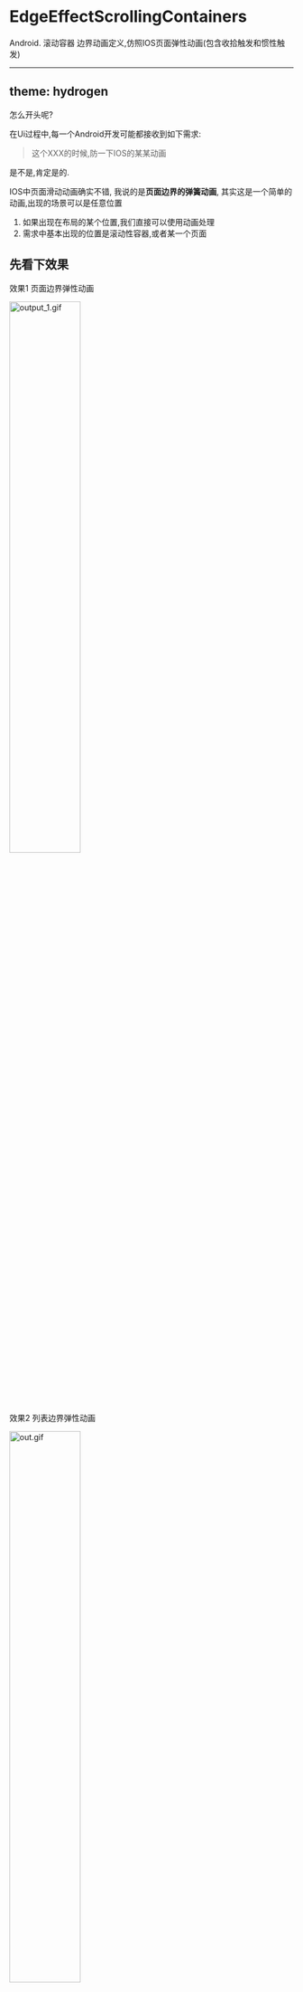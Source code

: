 # EdgeEffectScrollingContainers
Android. 滚动容器 边界动画定义,仿照IOS页面弹性动画(包含收拾触发和惯性触发)

---
theme: hydrogen
---
怎么开头呢?

在Ui过程中,每一个Android开发可能都接收到如下需求:

> 这个XXX的时候,防一下IOS的某某动画

是不是,肯定是的.

IOS中页面滑动动画确实不错, 我说的是**页面边界的弹簧动画**, 其实这是一个简单的动画,出现的场景可以是任意位置

1. 如果出现在布局的某个位置,我们直接可以使用动画处理
2. 需求中基本出现的位置是滚动性容器,或者某一个页面

## 先看下效果

效果1 页面边界弹性动画

<img src="https://p9-juejin.byteimg.com/tos-cn-i-k3u1fbpfcp/35904818735748e597704f6e16a770b6~tplv-k3u1fbpfcp-jj-mark:0:0:0:0:q75.image#?w=592&h=1280&s=2482273&e=gif&f=71&b=f5f3f8" alt="output_1.gif" width="50%" />

效果2 列表边界弹性动画


<img src="https://p1-juejin.byteimg.com/tos-cn-i-k3u1fbpfcp/8c96d803333a465b9a4f8c4a2aa88987~tplv-k3u1fbpfcp-jj-mark:0:0:0:0:q75.image#?w=592&h=1280&s=2677350&e=gif&f=51&b=f9f8fc" alt="out.gif" width="50%" />

## 特性描述

1. 边界状态时手指拖动跟随手指,松开动画
2. 快速滑动,惯性弹性动画

## 相关技术调研

其实就是Google找轮子,找的过程中发现,有人使用EdgeEffect 实现了RecyclerView 列表的阻尼滑动效果(就是弹簧动画) https://juejin.cn/post/7235463575300046903 ,




可以参考这个大佬的文章:https://juejin.cn/post/7235463575300046903

## 满足需求的核心技术 (读源码 很好理解)
1. 判断容器是否已经在边界
2. 处理惯性手势


RV看完这个https://juejin.cn/post/7235463575300046903 文章就搞定了,ScrollView 爬了RV的代码 修改完成,我不想写原理 有需要找我要代码

实现效果:

<img src="https://p3-juejin.byteimg.com/tos-cn-i-k3u1fbpfcp/a55e4b4a85d14c5d8dbed505f7aeb4a7~tplv-k3u1fbpfcp-jj-mark:0:0:0:0:q75.image#?w=1080&h=2400&s=7595737&e=gif&f=325&b=fbf8fc" alt="out.gif" width="50%" />

仓库地址:

https://github.com/kongxiaoan/EdgeEffectScrollingContainers





